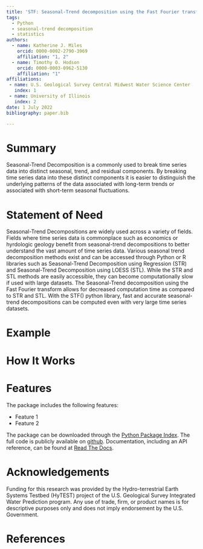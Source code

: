 ```yaml
---
title: 'STF: Seasonal-Trend decomposition using the Fast Fourier transform in Python'
tags:
  - Python
  - seasonal-trend decomposition
  - statistics
authors:
  - name: Katherine J. Miles 
    orcid: 0000-0002-2790-3969
    affiliation: "1, 2" 
  - name: Timothy O. Hodson
    orcid: 0000-0003-0962-5130
    affiliation: "1" 
affiliations:
 - name: U.S. Geological Survey Central Midwest Water Science Center
   index: 1
 - name: University of Illinois
   index: 2
date: 1 July 2022
bibliography: paper.bib

---
```


# Summary
Seasonal-Trend Decomposition is a commonly used to break time series data into distinct seasonal, trend, and residual components. By breaking time series data into these distinct components it is easier to distinguish the underlying patterns of the data associated with long-term trends or associated with short-term seasonal fluctuations. 
# Statement of Need
Seasonal-Trend Decompositions are widely used across a variety of fields. Fields where time series data is commonplace such as economics or hyrdologic geology benefit from seasonal-trend decompositions to better understand the vast amount of time series data. Various seasonal trend decomposition methods exist and can be accessed through Python or R libraries such as Seasonal-Trend Decomposition using Regression (STR) and Seasonal-Trend Decomposition using LOESS (STL). While the STR and STL methods are easily accessible, they can become computationally slow if used with large datasets. The Seasonal-Trend decomposition using the Fast Fourier transform allows for decreased computation time as compared to STR and STL. With the STF() python library, fast and accurate seasonal-trend decompositions can be computed even with very large time series datasets. 

# Example

# How It Works

# Features

The package includes the following features:

- Feature 1
- Feature 2

The package can be downloaded through the [Python Package Index](https://pypi.org/project/stf-decomposition/).
The full code is publicly available on [github](https://github.com/thodson-usgs/stf-decomposition).
Documentation, including an API reference, can be found at [Read The Docs](https://stf-decomposition.readthedocs.io/en/latest/).

# Acknowledgements

Funding for this research was provided by the Hydro-terrestrial Earth Systems Testbed (HyTEST) project of the U.S. Geological Survey Integrated Water Prediction program.
Any use of trade, firm, or product names is for descriptive purposes only and does not imply endorsement by the U.S. Government.

# References
